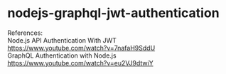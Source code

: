 # nodejs-graphql-jwt-authentication
References:
<br>
Node.js API Authentication With JWT
<br>
https://www.youtube.com/watch?v=7nafaH9SddU
<br>
GraphQL Authentication with Node.js
<br>
https://www.youtube.com/watch?v=eu2VJ9dtwiY
